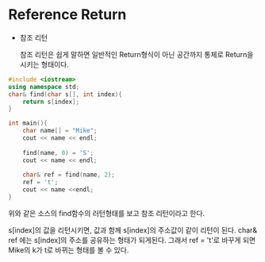 # Reference Return

* 참조 리턴

  참조 리턴은 쉽게 말하면 일반적인 Return형식이 아닌 공간까지 통체로 Return을 시키는 형태이다.

```c++
#include <iostream>
using namespace std;
char& find(char s[], int index){
	return s[index];
}

int main(){
	char name[] = "Mike";
    cout << name << endl;
    
    find(name, 0) = 'S';
    cout << name << endl;
    
    char& ref = find(name, 2);
    ref = 't';
    cout << name <<endl;
}
```

위와 같은 소스의 find함수의 러턴형태를 보고 참조 리턴이라고 한다.

s[index]의 값을 리턴시키면, 값과 함께 s[index]의 주소값이 같이 리턴이 된다. char& ref 에는 s[index]의 주소를 공유하는 형태가 되게된다. 그래서 ref = 't'로 바꾸게 되면 Mike의 k가 t로 바뀌는 형태를 볼 수 있다.

